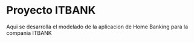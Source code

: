 # Proyecto ITBANK
Aqui se desarrolla el modelado de la aplicacion de Home Banking para la compania ITBANK 
